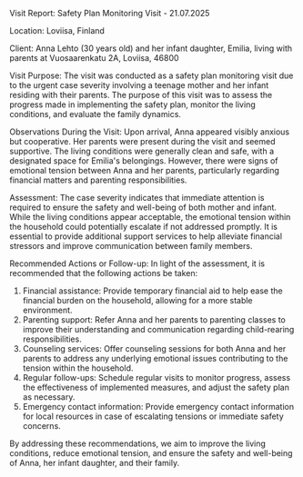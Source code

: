  Visit Report: Safety Plan Monitoring Visit - 21.07.2025

Location: Loviisa, Finland

Client: Anna Lehto (30 years old) and her infant daughter, Emilia, living with parents at Vuosaarenkatu 2A, Loviisa, 46800

Visit Purpose: The visit was conducted as a safety plan monitoring visit due to the urgent case severity involving a teenage mother and her infant residing with their parents. The purpose of this visit was to assess the progress made in implementing the safety plan, monitor the living conditions, and evaluate the family dynamics.

Observations During the Visit: Upon arrival, Anna appeared visibly anxious but cooperative. Her parents were present during the visit and seemed supportive. The living conditions were generally clean and safe, with a designated space for Emilia's belongings. However, there were signs of emotional tension between Anna and her parents, particularly regarding financial matters and parenting responsibilities.

Assessment: The case severity indicates that immediate attention is required to ensure the safety and well-being of both mother and infant. While the living conditions appear acceptable, the emotional tension within the household could potentially escalate if not addressed promptly. It is essential to provide additional support services to help alleviate financial stressors and improve communication between family members.

Recommended Actions or Follow-up: In light of the assessment, it is recommended that the following actions be taken:

1. Financial assistance: Provide temporary financial aid to help ease the financial burden on the household, allowing for a more stable environment.
2. Parenting support: Refer Anna and her parents to parenting classes to improve their understanding and communication regarding child-rearing responsibilities.
3. Counseling services: Offer counseling sessions for both Anna and her parents to address any underlying emotional issues contributing to the tension within the household.
4. Regular follow-ups: Schedule regular visits to monitor progress, assess the effectiveness of implemented measures, and adjust the safety plan as necessary.
5. Emergency contact information: Provide emergency contact information for local resources in case of escalating tensions or immediate safety concerns.

By addressing these recommendations, we aim to improve the living conditions, reduce emotional tension, and ensure the safety and well-being of Anna, her infant daughter, and their family.